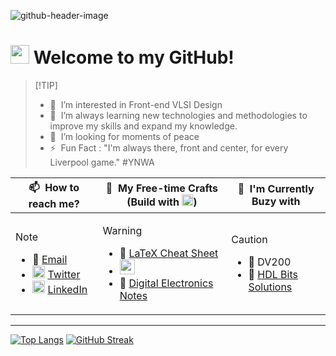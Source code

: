 ![github-header-image](https://github.com/Nidhinchandran47/Nidhinchandran47/assets/96820094/b6c30805-670f-41af-bdc1-973a09d4b08c)


<h1><img src="https://emojis.slackmojis.com/emojis/images/1531849430/4246/blob-sunglasses.gif?1531849430" width="30"/> Welcome to my GitHub!</h1>

>  [!TIP]
> - 👀 &nbsp;I’m interested in Front-end VLSI Design 
> - 🌱 &nbsp;I’m always learning new technologies and methodologies to improve my skills and expand my knowledge.
> - 💞️ &nbsp;I’m looking for moments of peace
> - ⚡ &nbsp;Fun Fact : "I'm always there, front and center, for every Liverpool game." #YNWA


<table>
<thead>
<tr>
<th>📫 &nbsp;How to reach me?</th>
<th>🔗 &nbsp;My Free-time Crafts (Build with <img src="https://upload.wikimedia.org/wikipedia/commons/e/e9/Notion-logo.svg" width="18" />)</th>
<th>🎯 &nbsp;I'm Currently Buzy with</th>
</tr>
</thead>
<tbody>
<tr>
<td>

  > [!NOTE]
  > - 📧 [Email](mailto:nidhinchandran470@gmail.com)
  > - <img src="https://raw.githubusercontent.com/rahuldkjain/github-profile-readme-generator/master/src/images/icons/Social/twitter.svg" alt="twitter" width="20"/> [Twitter](https://twitter.com/nidhin_47)
  > - <img src="https://raw.githubusercontent.com/rahuldkjain/github-profile-readme-generator/master/src/images/icons/Social/linked-in-alt.svg" alt="linkedin" width="20"/> [LinkedIn](https://www.linkedin.com/in/nidhinchandran47)

</td>
<td>

  > [!WARNING]
  > - 📝 <a href="https://nidhin47.notion.site/LaTex-Cheat-Sheet-52ecdedffca8447dae988bf5d9b090ad?pvs=4"> LaTeX Cheat Sheet</a>
  > - <img src="https://1000logos.net/wp-content/uploads/2020/08/Microsoft-Excel-Logo.png" width="24"/>
  > - 🔦 <a href="https://nidhin47.notion.site/Digital-Electronics-1-98cfec1dc0c04c41b678e02fbd094370?pvs=4"> Digital Electronics Notes</a>

</td>
<td>

> [!CAUTION]
> - 🤖 DV200
> - 👾 [HDL Bits Solutions](https://github.com/Nidhinchandran47/HDLbits-Solutions)

  
</td>
</tr>
</tbody>
</table>
  

---


 [![Top Langs](https://github-readme-stats.vercel.app/api/top-langs/?username=Nidhinchandran47&layout=compact&card_width=470&card_height=180&langs_count=10&theme=vue-dark&hide_border=true&border_radius=11.4&bg_color=00000000&text_color=41b883)](https://github.com/Nidhinchandran47) 
[![GitHub Streak](https://streak-stats.demolab.com?user=Nidhinchandran47&theme=vue-dark&hide_border=true&border_radius=11.4&card_width=470&card_height=180&ring=FF6723&fire=FFB02E&dates=41B581C1&currStreakNum=EB5454&background=00000000)](https://github.com/Nidhinchandran47)

 <!---[![GitHub Streak](https://streak-stats.demolab.com/?user=Nidhinchandran47&theme=vue)](https://git.io/streak-stats)

--->
<!---
Nidhinchandran47/Nidhinchandran47 is a ✨ special ✨ repository because its `README.md` (this file) appears  on your GitHub profile.
You can click the Preview link to take a look at your changes.
--->
